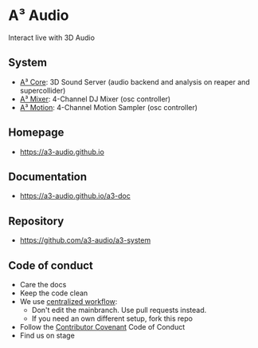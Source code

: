 # A³ Audio
Interact live with 3D Audio

## System
- [A³ Core](https://a3-audio.github.io/a3-doc/user/a3core.html): 3D Sound Server (audio backend and analysis on reaper and supercollider)
- [A³ Mixer](https://a3-audio.github.io/a3-doc/user/a3mix.html): 4-Channel DJ Mixer (osc controller)
- [A³ Motion](https://a3-audio.github.io/a3-doc/user/a3motion.html): 4-Channel Motion Sampler (osc controller)

## Homepage
- https://a3-audio.github.io

## Documentation
- https://a3-audio.github.io/a3-doc

## Repository
- https://github.com/a3-audio/a3-system

## Code of conduct
- Care the docs
- Keep the code clean
- We use [centralized workflow](https://www.git-scm.com/book/en/v2/Distributed-Git-Distributed-Workflows):
  - Don't edit the mainbranch. Use pull requests instead.
  - If you need an own different setup, fork this repo
- Follow the <a href="https://contributor-covenant.org/">Contributor Covenant</a> Code of Conduct
- Find us on stage
